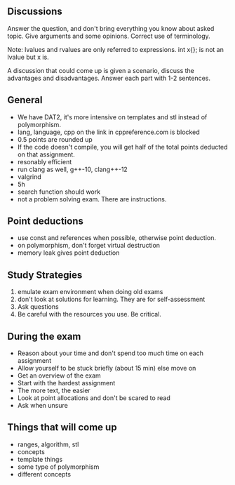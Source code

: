 ## Discussions

Answer the question, and don't bring everything you know about asked topic.
Give arguments and some opinions. Correct use of terminology.

Note: lvalues and rvalues are only referred to expressions. int x{}; is not an lvalue
but x is.

A discussion that could come up is given a scenario, discuss the advantages and disadvantages.
Answer each part with 1-2 sentences.

## General

- We have DAT2, it's more intensive on templates and stl instead of polymorphism.
- lang, language, cpp on the link in cppreference.com is blocked
- 0.5 points are rounded up
- If the code doesn't compile, you will get half of the total points deducted on that assignment.
- resonably efficient
- run clang as well, g++-10, clang++-12
- valgrind
- 5h
- search function should work
- not a problem solving exam. There are instructions.

## Point deductions

- use const and references when possible, otherwise point deduction.
- on polymorphism, don't forget virtual destruction
- memory leak gives point deduction

## Study Strategies

1. emulate exam environment when doing old exams
2. don't look at solutions for learning. They are for self-assessment
3. Ask questions
4. Be careful with the resources you use. Be critical.

## During the exam

- Reason about your time and don't spend too much time on each assignment
- Allow yourself to be stuck briefly (about 15 min) else move on
- Get an overview of the exam
- Start with the hardest assignment
- The more text, the easier
- Look at point allocations and don't be scared to read
- Ask when unsure

## Things that will come up

- ranges, algorithm, stl
- concepts
- template things
- some type of polymorphism
- different concepts
